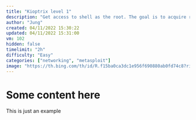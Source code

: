 ```yaml
---
title: "Kioptrix level 1"
description: "Get access to shell as the root. The goal is to acquire root access via any means possible (except actually hacking the VM server or player). The purpose of the challenge is to learn the basic tools and techniques in vulnerability assessment and exploitation. There are more ways then one to successfully complete the challenge."
author: "Jung"
created: 04/11/2022 15:30:22
updated: 04/11/2022 15:31:00
vm: 102
hidden: false
timelimit: "2h"
difficulty: "Easy"
categories: ["networking", "metasploit"]
image: "https://th.bing.com/th/id/R.f15ba0ca3dc1e956f690880ab0fd74c8?rik=CZ784tKSsGErvw&pid=ImgRaw&r=0"
---
```


# Some content here

This is just an example
